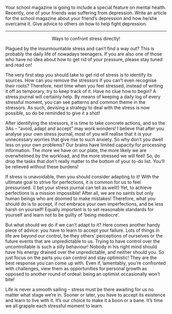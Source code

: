 Your school magazine is going to include a special feature on mental health. Recently, one of your friends was suffering from depression. Write an article for the school magazine about your friend’s depression and how he/she overcame it. Give advice to others on how to help fight depression.

---
<p style="text-align: center;">Ways to confront stress directly!</p>

Plagued by the insurmountable stress and can’t find a way out? This is probably the daily life of nowadays teenagers. If you are also one of those who have no idea about how to get rid of your pressure, please stay tuned and read on!

The very first step you should take to get rid of stress is to identify its sources. How can you remove the stressors if you can’t even recognise their roots? Therefore, next time when you feel stressed, instead of writing it off as temporary, try to keep track of it. Have no clue how to begin? A stress journal will certainly help. By means of keeping a daily log of every stressful moment, you can see patterns and common theme in the stressors. As such, devising a strategy to deal with the stress is now possible, so do be reminded to give it a shot!

After identifying the stressors, it is time to take concrete actions, and so the 3As – “avoid, adapt and accept” may work wonders! I believe that after you analyse your own stress journal, most of you will realise that it is your unnecessary worries that give rise to such anxiety. So why don’t you dwell less on your own problems? Our brains have limited capacity for processing information. The more we have on our plate, the more likely we are overwhelmed by the workload, and the more stressed we will feel! So, do drop the tasks that don’t really matter to the bottom of your to-do list. You’ll be relieved without these burdens!

If stress is unavoidable, then you should consider adapting to it! With the ultimate goal to strive for perfections, it is common for us to feel pressurised. (I bet your stress journal can tell as well!) Yet, to achieve perfections is a mission impossible! After all, we are no saints but only human beings who are doomed to make mistakes! Therefore, what you should do is to accept, if not embrace your own imperfections, and be less harsh on yourself! Equally important is to set reasonable standards for yourself and learn not to be guilty of ‘being mediocre’.

But what should we do if we can’t adapt to it? Here comes another handy piece of advice: you have to learn to accept your failure. Lots of things in life are beyond our control, be they others’ perceptions of ourselves or the future events that are unpredictable to us. Trying to have control over the uncontrollable is such a silly behaviour! Nobody in his right mind should have his energy drained over the unpredictable, and neither should you. So just focus on the parts you can control and stay optimistic! They are the best response you can come up with. Even if, lamentably, you’re confronted with challenges, view them as opportunities for personal growth as opposed to another round of ordeal: being an optimist occasionally won’t bite!

Life is never a smooth sailing – stress must be there awaiting for us no matter what stage we’re in. Sooner or later, you have to accept its existence and learn to live with it. It’s our choice to make it a boon or a bane. It’s time we all grapple each stressful moment to learn.
